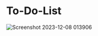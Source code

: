 # To-Do-List


![Screenshot 2023-12-08 013906](https://github.com/Worood11/To-Do-List/assets/141271078/266d7098-ff67-4519-82aa-a28a5e6bf0ef)
